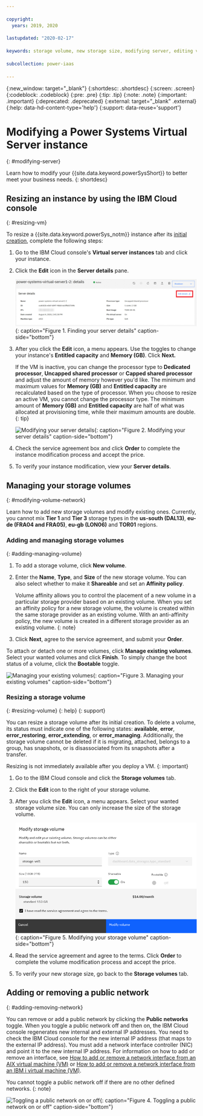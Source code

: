 ```yaml
---

copyright:
  years: 2019, 2020

lastupdated: "2020-02-17"

keywords: storage volume, new storage size, modifying server, editing volume, volume modification, DLPAR, modifying instance, scaling VM, public network, NIC, affinity

subcollection: power-iaas

---
```


{:new_window: target="_blank"}
{:shortdesc: .shortdesc}
{:screen: .screen}
{:codeblock: .codeblock}
{:pre: .pre}
{:tip: .tip}
{:note: .note}
{:important: .important}
{:deprecated: .deprecated}
{:external: target="_blank" .external}
{:help: data-hd-content-type='help'}
{:support: data-reuse='support'}

# Modifying a Power Systems Virtual Server instance
{: #modifying-server}

Learn how to modify your {{site.data.keyword.powerSysShort}} to better meet your business needs.
{: shortdesc}

## Resizing an instance by using the IBM Cloud console
{: #resizing-vm}

To resize a {{site.data.keyword.powerSys_notm}} instance after its [initial creation](/docs/power-iaas?topic=power-iaas-creating-power-virtual-server), complete the following steps:

1. Go to the IBM Cloud console's **Virtual server instances** tab and click your instance.

2. Click the **Edit** icon in the **Server details** pane.

    ![Finding your server details](./images/console-server-details.png "Finding your server details"){: caption="Figure 1. Finding your server details" caption-side="bottom"}

3. After you click the **Edit** icon, a menu appears. Use the toggles to change your instance's **Entitled capacity** and **Memory (GB)**. Click **Next.**

    If the VM is inactive, you can change the processor type to **Dedicated processor**, **Uncapped shared processor** or **Capped shared processor** and adjust the amount of memory however you'd like. The minimum and maximum values for **Memory (GB)** and **Entitled capacity** are recalculated based on the type of processor. When you choose to resize an active VM, you cannot change the processor type. The minimum amount of **Memory (GB)** and **Entitled capacity** are half of what was allocated at provisioning time, while their maximum amounts are double.
    {: tip}

    ![Modifying your server details](./images/console-modify-server-details.png "Modifying your server details"){: caption="Figure 2. Modifying your server details" caption-side="bottom"}

4. Check the service agreement box and click **Order** to complete the instance modification process and accept the price.

5. To verify your instance modification, view your **Server details**.

## Managing your storage volumes
{: #modifying-volume-network}

Learn how to add new storage volumes and modify existing ones. Currently, you cannot mix **Tier 1** and **Tier 3** storage types in the **us-south (DAL13)**, **eu-de (FRA04 and FRA05)**, **eu-gb (LON06)** and **TOR01** regions.

### Adding and managing storage volumes
{: #adding-managing-volume}

1. To add a storage volume, click **New volume**.

2. Enter the **Name**, **Type**, and **Size** of the new storage volume. You can also select whether to make it **Shareable** and set an **Affinity policy**.

    Volume affinity allows you to control the placement of a new volume in a particular storage provider based on an existing volume. When you set an affinity policy for a new storage volume, the volume is created within the same storage provider as an existing volume. With an anti-affinity policy, the new volume is created in a different storage provider as an existing volume.
    {: note}

3. Click **Next**, agree to the service agreement, and submit your **Order**.

To attach or detach one or more volumes, click **Manage existing volumes**. Select your wanted volumes and click **Finish**. To simply change the boot status of a volume, click the **Bootable** toggle.

![Managing your existing volumes](./images/console-modify-attached-volume.png "Managing your existing volumes"){: caption="Figure 3. Managing your existing volumes" caption-side="bottom"}

### Resizing a storage volume
{: #resizing-volume}
{: help}
{: support}

You can resize a storage volume after its initial creation. To delete a volume, its status must indicate one of the following states: **available**, **error**, **error_restoring**, **error_extending**, or **error_managing**. Additionally, the storage volume cannot be deleted if it is migrating, attached, belongs to a group, has snapshots, or is disassociated from its snapshots after a transfer.

Resizing is not immediately available after you deploy a VM.
{: important}

1. Go to the IBM Cloud console and click the **Storage volumes** tab.

2. Click the **Edit** icon to the right of your storage volume.

3. After you click the **Edit** icon, a menu appears. Select your wanted storage volume size. You can only increase the size of the storage volume.

    ![Modifying your storage volume](./images/console-modify-volume.png "Modifying your storage volume"){: caption="Figure 5. Modifying your storage volume" caption-side="bottom"}

4. Read the service agreement and agree to the terms. Click **Order** to complete the volume modification process and accept the price.

5. To verify your new storage size, go back to the **Storage volumes** tab.

## Adding or removing a public network
{: #adding-removing-network}

You can remove or add a public network by clicking the **Public networks** toggle. When you toggle a public network off and then on, the IBM Cloud console regenerates new internal and external IP addresses. You need to check the IBM Cloud console for the new internal IP address (that maps to the external IP address). You must add a network interface controller (NIC) and point it to the new internal IP address. For information on how to add or remove an interface, see [How to add or remove a network interface from an AIX virtual machine (VM)](/docs/power-iaas?topic=power-iaas-managing-network-interface) or [How to add or remove a network interface from an IBM i virtual machine (VM)](/docs/power-iaas?topic=power-iaas-managing-network-interface-ibmi).

You cannot toggle a public network off if there are no other defined networks.
{: note}

![Toggling a public network on or off](./images/console-public-network-toggle.png "Toggling a public network on or off"){: caption="Figure 4. Toggling a public network on or off" caption-side="bottom"}
